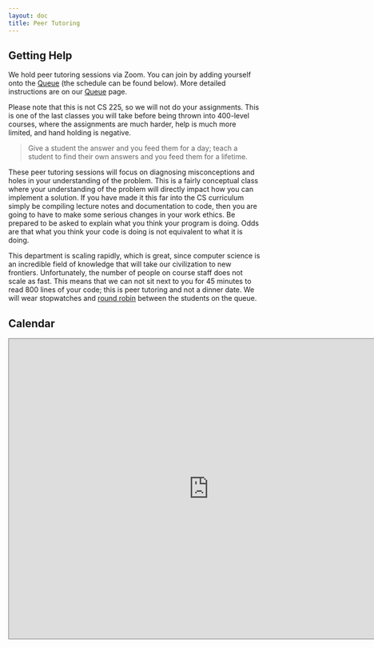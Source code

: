 ```yaml
---
layout: doc
title: Peer Tutoring
---
```


## Getting Help

We hold peer tutoring sessions via Zoom. You can join by adding yourself onto the [Queue](https://edu.cs.illinois.edu/queue/) (the schedule can be found below). More detailed instructions are on our [Queue](https://edu.cs.illinois.edu/queue/) page.

Please note that this is not CS 225, so we will not do your assignments. This is one of the last classes you will take before being thrown into 400-level courses, where the assignments are much harder, help is much more limited, and hand holding is negative.

> Give a student the answer and you feed them for a day; teach a student to find their own answers and you feed them for a lifetime.

These peer tutoring sessions will focus on diagnosing misconceptions and holes in your understanding of the problem. This is a fairly conceptual class where your understanding of the problem will directly impact how you can implement a solution. If you have made it this far into the CS curriculum simply be compiling lecture notes and documentation to code, then you are going to have to make some serious changes in your work ethics. Be prepared to be asked to explain what you think your program is doing. Odds are that what you think your code is doing is not equivalent to what it is doing.

This department is scaling rapidly, which is great, since computer science is an incredible field of knowledge that will take our civilization to new frontiers. Unfortunately, the number of people on course staff does not scale as fast. This means that we can not sit next to you for 45 minutes to read 800 lines of your code; this is peer tutoring and not a dinner date. We will wear stopwatches and [round robin](https://en.wikipedia.org/wiki/Round-robin_scheduling) between the students on the queue.

## Calendar

<!-- The Calendar will appear here in the second week of classes. -->
<iframe src="https://calendar.google.com/calendar/embed?height=600&wkst=1&bgcolor=%23ffffff&ctz=America%2FChicago&title=CS%20341%20Peer%20Tutoring&showDate=1&showPrint=0&showTabs=0&mode=WEEK&showCalendars=0&src=Y19jNmRhdTh2bzk3Mm9qbmpubGNjbjNodXZna0Bncm91cC5jYWxlbmRhci5nb29nbGUuY29t&color=%23F09300" style="border:solid 1px #777" width="800" height="600" frameborder="0" scrolling="no"></iframe>

<!-- iframe src="https://calendar.google.com/calendar/embed?height=600&amp;wkst=1&amp;bgcolor=%23ffffff&amp;ctz=America%2FChicago&amp;src=aWxsaW5vaXMuZWR1X3J0cGZxYm5idmQwNzFyY3BzOG9vdWdsamlzQGdyb3VwLmNhbGVuZGFyLmdvb2dsZS5jb20&amp;color=%23DD4477&amp;mode=WEEK" style="border:solid 1px #777" width="800" height="600" frameborder="0" scrolling="no"></iframe -->
